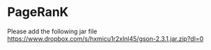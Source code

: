 # PageRanK
Please add the following jar file https://www.dropbox.com/s/hxmicu1r2xlnl45/gson-2.3.1.jar.zip?dl=0

